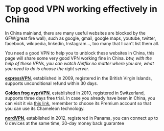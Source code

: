 # Top good VPN working effectively in China

In China mainland, there are many useful websites are blocked by the GFW(great fire wall), such as google, gmail, google maps, youtube, twitter, facebook, wikipedia, linkedin, Instagram..., too many that I can't list them all.

You need a good VPN to help you to unblock these websites in China, this page will share some very good VPN working fine in China. *btw, with the help of these VPNs, you can watch Netflix no matter where you are, what you need to do is choose the right server.*

[**expressVPN**](http://www.linkev.com/?a_fid=clover), established in 2009, registered in the British Virgin Islands, supports unconditional refund within 30 days.

[**Golden frog vyprVPN**](https://www.goldenfrog.com/zh/vyprvpn?offer_id=174&aff_id=3008), established in 2010, registered in Switzerland,  supports three days free trial. In case you already have been in China, you can visit it via [this link](https://www.joingf.com/vyprvpn/special/vpn-seasonal-special?offer_id=174&aff_id=3008&url_id=118), remember to choose its Premium account so that you can use its Chameleon technology.

[**nordVPN**](https://go.nordvpn.net/aff_c?offer_id=15&aff_id=13110), established in 2012, registered in Panama, you can connect up to 6 devices at the same time, 30-day money back guarantee
